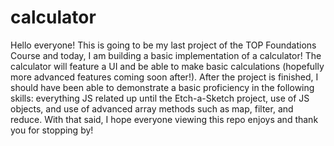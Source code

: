 # calculator

Hello everyone! This is going to be my last project of the TOP Foundations Course and today, I am building a basic implementation of a calculator! The calculator will feature a UI and be able to make basic calculations (hopefully more advanced features coming soon after!). After the project is finished, I should have been able to demonstrate a basic proficiency in the following skills: everything JS related up until the Etch-a-Sketch project, use of JS objects, and use of advanced array methods such as map, filter, and reduce. With that said, I hope everyone viewing this repo enjoys and thank you for stopping by!